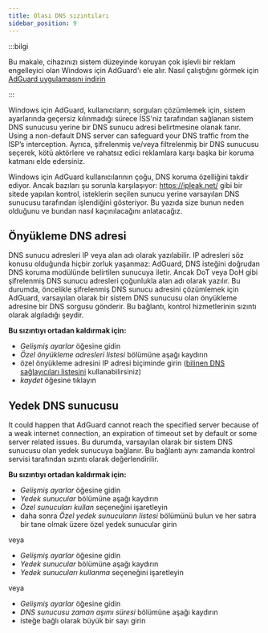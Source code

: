 ```yaml
---
title: Olası DNS sızıntıları
sidebar_position: 9
---
```


:::bilgi

Bu makale, cihazınızı sistem düzeyinde koruyan çok işlevli bir reklam engelleyici olan Windows için AdGuard'ı ele alır. Nasıl çalıştığını görmek için [AdGuard uygulamasını indirin](https://adguard.com/download.html?auto=true)

:::

Windows için AdGuard, kullanıcıların, sorguları çözümlemek için, sistem ayarlarında geçersiz kılınmadığı sürece İSS'niz tarafından sağlanan sistem DNS sunucusu yerine bir DNS sunucu adresi belirtmesine olanak tanır. Using a non-default DNS server can safeguard your DNS traffic from the ISP’s interception. Ayrıca, şifrelenmiş ve/veya filtrelenmiş bir DNS sunucusu seçerek, kötü aktörlere ve rahatsız edici reklamlara karşı başka bir koruma katmanı elde edersiniz.

Windows için AdGuard kullanıcılarının çoğu, DNS koruma özelliğini takdir ediyor. Ancak bazıları şu sorunla karşılaşıyor: https://ipleak.net/ gibi bir sitede yapılan kontrol, isteklerin seçilen sunucu yerine varsayılan DNS sunucusu tarafından işlendiğini gösteriyor. Bu yazıda size bunun neden olduğunu ve bundan nasıl kaçınılacağını anlatacağız.

## Önyükleme DNS adresi

DNS sunucu adresleri IP veya alan adı olarak yazılabilir. IP adresleri söz konusu olduğunda hiçbir zorluk yaşanmaz: AdGuard, DNS isteğini doğrudan DNS koruma modülünde belirtilen sunucuya iletir. Ancak DoT veya DoH gibi şifrelenmiş DNS sunucu adresleri çoğunlukla alan adı olarak yazılır. Bu durumda, öncelikle şifrelenmiş DNS sunucu adresini çözümlemek için AdGuard, varsayılan olarak bir sistem DNS sunucusu olan önyükleme adresine bir DNS sorgusu gönderir. Bu bağlantı, kontrol hizmetlerinin sızıntı olarak algıladığı şeydir.

**Bu sızıntıyı ortadan kaldırmak için:**

- *Gelişmiş ayarlar* öğesine gidin
- *Özel önyükleme adresleri listesi* bölümüne aşağı kaydırın
- özel önyükleme adresini IP adresi biçiminde girin ([bilinen DNS sağlayıcıları listesini](https://adguard-dns.io/kb/general/dns-providers/) kullanabilirsiniz)
- *kaydet* öğesine tıklayın

## Yedek DNS sunucusu

It could happen that AdGuard cannot reach the specified server because of a weak internet connection, an expiration of timeout set by default or some server related issues. Bu durumda, varsayılan olarak bir sistem DNS sunucusu olan yedek sunucuya bağlanır. Bu bağlantı aynı zamanda kontrol servisi tarafından sızıntı olarak değerlendirilir.

**Bu sızıntıyı ortadan kaldırmak için:**

- *Gelişmiş ayarlar* öğesine gidin
- *Yedek sunucular* bölümüne aşağı kaydırın
- *Özel sunucuları kullan* seçeneğini işaretleyin
- daha sonra *Özel yedek sunucuların listesi* bölümünü bulun ve her satıra bir tane olmak üzere özel yedek sunucular girin

veya

- *Gelişmiş ayarlar* öğesine gidin
- *Yedek sunucular* bölümüne aşağı kaydırın
- *Yedek sunucuları kullanma* seçeneğini işaretleyin

veya

- *Gelişmiş ayarlar* öğesine gidin
- *DNS sunucusu zaman aşımı süresi* bölümüne aşağı kaydırın
- isteğe bağlı olarak büyük bir sayı girin
